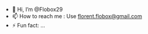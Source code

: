 - 👋 Hi, I’m @Flobox29
- 📫 How to reach me : Use florent.flobox@gmail.com
- ⚡ Fun fact: ...

<!---
Flobox29/Flobox29 is a ✨ special ✨ repository because its `README.md` (this file) appears on your GitHub profile.
You can click the Preview link to take a look at your changes.
--->
